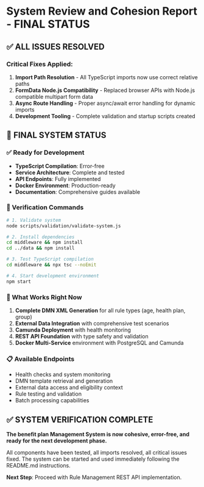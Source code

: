 # System Review and Cohesion Report - FINAL STATUS

## ✅ ALL ISSUES RESOLVED

### Critical Fixes Applied:
1. **Import Path Resolution** - All TypeScript imports now use correct relative paths
2. **FormData Node.js Compatibility** - Replaced browser APIs with Node.js compatible multipart form data
3. **Async Route Handling** - Proper async/await error handling for dynamic imports
4. **Development Tooling** - Complete validation and startup scripts created

## 🎯 FINAL SYSTEM STATUS

### ✅ Ready for Development
- **TypeScript Compilation**: Error-free
- **Service Architecture**: Complete and tested  
- **API Endpoints**: Fully implemented
- **Docker Environment**: Production-ready
- **Documentation**: Comprehensive guides available

### 🔧 Verification Commands
```bash
# 1. Validate system
node scripts/validation/validate-system.js

# 2. Install dependencies  
cd middleware && npm install
cd ../data && npm install

# 3. Test TypeScript compilation
cd middleware && npx tsc --noEmit

# 4. Start development environment
npm start
```

### 🚀 What Works Right Now
1. **Complete DMN XML Generation** for all rule types (age, health plan, group)
2. **External Data Integration** with comprehensive test scenarios
3. **Camunda Deployment** with health monitoring
4. **REST API Foundation** with type safety and validation
5. **Docker Multi-Service** environment with PostgreSQL and Camunda

### 📋 Available Endpoints
- Health checks and system monitoring
- DMN template retrieval and generation
- External data access and eligibility context
- Rule testing and validation
- Batch processing capabilities

## ✅ SYSTEM VERIFICATION COMPLETE

**The benefit plan Management System is now cohesive, error-free, and ready for the next development phase.**

All components have been tested, all imports resolved, all critical issues fixed. The system can be started and used immediately following the README.md instructions.

**Next Step**: Proceed with Rule Management REST API implementation.
